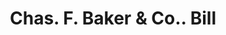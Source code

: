 ---
doi: 10.7916/D8J68TWP
date_other: '1911'
date_other_textual: '1911'
form: printed ephemera
genre:
- Invoices
name:
- Chas. F. Baker & Co.
object_in_context_url: https://biggert.cul.columbia.edu/items/view/ave_biggert_00357
subject_hierarchical_geographic:
- Boston, Massachusetts, United States
subject_name:
- Chas. F. Baker & Co.
title: Chas. F. Baker & Co.. Bill
sort_title: Chas. F. Baker & Co.. Bill
call_number: ave_biggert_00357
coordinates:
- 42.35805555555556,-71.06361111111111
pid: ave_biggert_00357
identifiers: ave_biggert_00357
permalink: /biggert/ave_biggert_00357/
layout: iiif-image-page
---